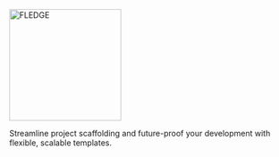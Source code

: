 <picture>
   <source media="(prefers-color-scheme: dark)" srcset="https://unpkg.com/fledge@latest/assets/fledge-white.svg">
   <img loading="lazy" src="https://unpkg.com/fledge@latest/assets/fledge-black.svg" width="auto" height="200px" alt="FLEDGE">
</picture>

<br>

Streamline project scaffolding and future-proof your development with flexible, scalable templates.